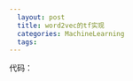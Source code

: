 ```yaml
---
  layout: post
  title: word2vec的tf实现
  categories: MachineLearning
  tags:
--- 
```



代码：

